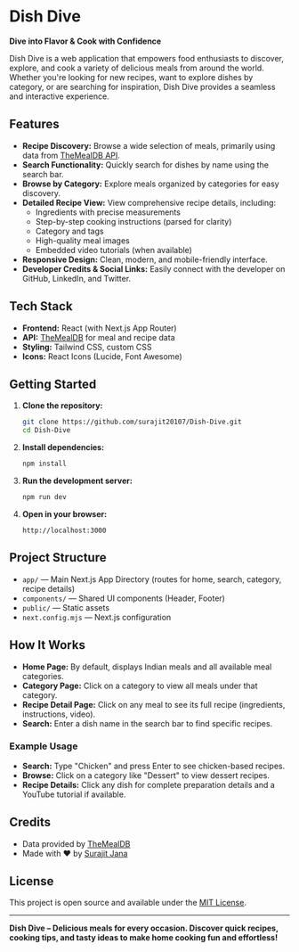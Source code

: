 # Dish Dive

**Dive into Flavor & Cook with Confidence**

Dish Dive is a web application that empowers food enthusiasts to discover, explore, and cook a variety of delicious meals from around the world. Whether you're looking for new recipes, want to explore dishes by category, or are searching for inspiration, Dish Dive provides a seamless and interactive experience.

## Features

- **Recipe Discovery:** Browse a wide selection of meals, primarily using data from [TheMealDB API](https://www.themealdb.com).
- **Search Functionality:** Quickly search for dishes by name using the search bar.
- **Browse by Category:** Explore meals organized by categories for easy discovery.
- **Detailed Recipe View:** View comprehensive recipe details, including:
  - Ingredients with precise measurements
  - Step-by-step cooking instructions (parsed for clarity)
  - Category and tags
  - High-quality meal images
  - Embedded video tutorials (when available)
- **Responsive Design:** Clean, modern, and mobile-friendly interface.
- **Developer Credits & Social Links:** Easily connect with the developer on GitHub, LinkedIn, and Twitter.

## Tech Stack

- **Frontend:** React (with Next.js App Router)
- **API:** [TheMealDB](https://www.themealdb.com) for meal and recipe data
- **Styling:** Tailwind CSS, custom CSS
- **Icons:** React Icons (Lucide, Font Awesome)

## Getting Started

1. **Clone the repository:**
   ```bash
   git clone https://github.com/surajit20107/Dish-Dive.git
   cd Dish-Dive
   ```
2. **Install dependencies:**
   ```bash
   npm install
   ```
3. **Run the development server:**
   ```bash
   npm run dev
   ```
4. **Open in your browser:**
   ```
   http://localhost:3000
   ```

## Project Structure

- `app/` — Main Next.js App Directory (routes for home, search, category, recipe details)
- `components/` — Shared UI components (Header, Footer)
- `public/` — Static assets
- `next.config.mjs` — Next.js configuration

## How It Works

- **Home Page:** By default, displays Indian meals and all available meal categories.
- **Category Page:** Click on a category to view all meals under that category.
- **Recipe Detail Page:** Click on any meal to see its full recipe (ingredients, instructions, video).
- **Search:** Enter a dish name in the search bar to find specific recipes.

### Example Usage

- **Search:** Type "Chicken" and press Enter to see chicken-based recipes.
- **Browse:** Click on a category like "Dessert" to view dessert recipes.
- **Recipe Details:** Click any dish for complete preparation details and a YouTube tutorial if available.

## Credits

- Data provided by [TheMealDB](https://www.themealdb.com)
- Made with ❤️ by [Surajit Jana](https://github.com/surajit20107)

## License

This project is open source and available under the [MIT License](LICENSE).

---

**Dish Dive – Delicious meals for every occasion. Discover quick recipes, cooking tips, and tasty ideas to make home cooking fun and effortless!**
